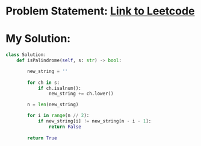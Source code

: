 # Problem Statement: [Link to Leetcode](https://github.com/Devinterview-io/oop-interview-questions)
# My Solution: 
```python
class Solution:
    def isPalindrome(self, s: str) -> bool:

        new_string = ''
        
        for ch in s:
            if ch.isalnum():
                new_string += ch.lower()

        n = len(new_string)

        for i in range(n // 2):
            if new_string[i] != new_string[n - i - 1]:
                return False
        
        return True
```
